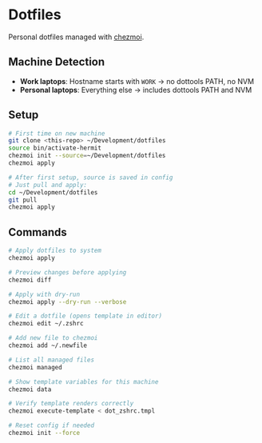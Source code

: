 # Dotfiles

Personal dotfiles managed with [chezmoi](https://www.chezmoi.io/).

## Machine Detection

- **Work laptops**: Hostname starts with `WORK` → no dottools PATH, no NVM
- **Personal laptops**: Everything else → includes dottools PATH and NVM

## Setup

```bash
# First time on new machine
git clone <this-repo> ~/Development/dotfiles
source bin/activate-hermit
chezmoi init --source=~/Development/dotfiles
chezmoi apply

# After first setup, source is saved in config
# Just pull and apply:
cd ~/Development/dotfiles
git pull
chezmoi apply
```

## Commands

```bash
# Apply dotfiles to system
chezmoi apply

# Preview changes before applying
chezmoi diff

# Apply with dry-run
chezmoi apply --dry-run --verbose

# Edit a dotfile (opens template in editor)
chezmoi edit ~/.zshrc

# Add new file to chezmoi
chezmoi add ~/.newfile

# List all managed files
chezmoi managed

# Show template variables for this machine
chezmoi data

# Verify template renders correctly
chezmoi execute-template < dot_zshrc.tmpl

# Reset config if needed
chezmoi init --force
```
